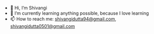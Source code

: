 - 👋 Hi, I’m Shivangi
- 🌱 I’m currently learning anything possible, because I love learning
- 📫 How to reach me: shivangidutta94@gmail.com, shivangidutta0501@gmail.com


<!---
shivangi0501/shivangi0501 is a ✨ special ✨ repository because its `README.md` (this file) appears on your GitHub profile.
You can click the Preview link to take a look at your changes.
--->
